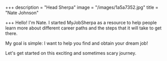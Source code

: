 +++
description = "Head Sherpa"
image = "/images/1a5a7352.jpg"
title = "Nate Johnson"

+++
Hello! I'm Nate. I started MyJobSherpa as a resource to help people learn more about different career paths and the steps that it will take to get there.

My goal is simple: I want to help you find and obtain your dream job!

Let's get started on this exciting and sometimes scary journey.